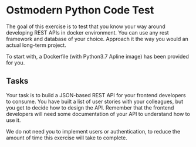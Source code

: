 # Ostmodern Python Code Test

The goal of this exercise is to test that you know your way around developing 
REST APIs in docker environment. You can use any rest framework and database 
of your choice.  Approach it the way you would an actual long-term project.

To start with, a Dockerfile (with Python3.7 Apline image) has been provided for you.


## Tasks

Your task is to build a JSON-based REST API for your frontend developers to
consume. You have built a list of user stories with your colleagues, but you get
to decide how to design the API. Remember that the frontend developers will need
some documentation of your API to understand how to use it.

We do not need you to implement users or authentication, to reduce the amount of
time this exercise will take to complete. 
